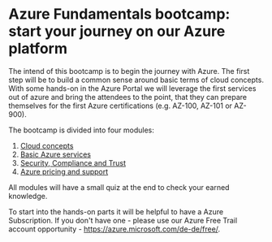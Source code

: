# Azure Fundamentals bootcamp: start your journey on our Azure platform

The intend of this bootcamp is to begin the journey with Azure. The first step will be to build a common sense around basic terms of cloud concepts. With some hands-on in the Azure Portal we will leverage the first services out of azure and bring the attendees to the point, that they can prepare themselves for the first Azure certifications (e.g. AZ-100, AZ-101 or AZ-900).

The bootcamp is divided into four modules:

1. [Cloud concepts](\1_cloudconcepts\readme.md)
2. [Basic Azure services](\2_basic-azure-services\readme.md)
3. [Security, Compliance and Trust](\2_basic-azure-services\readme.md)
4. [Azure pricing and support](\4_azure-pricing-support\readme.md)

All modules will have a small quiz at the end to check your earned knowledge.

To start into the hands-on parts it will be helpful to have a Azure Subscription. If you don't have one - please use our Azure Free Trail account opportunity - https://azure.microsoft.com/de-de/free/.
